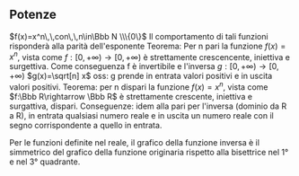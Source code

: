 
## Potenze
$f(x)=x^n\,\,con\,\,n\in\Bbb N \\\{0\}$
Il comportamento di tali funzioni risponderà alla parità dell'esponente
Teorema: Per n pari la funzione $f(x)=x^n$, vista come $f:[0,+\infty)\rightarrow[0,+\infty)$ è strettamente crescencente, iniettiva e surgettiva.
Come conseguenza f è invertibile e l'inversa $g:[0,+\infty)\rightarrow[0,+\infty)$   $g(x)=\sqrt[n] x$
oss: g prende in entrata valori positivi e in uscita valori positivi.
Teorema: per n dispari la funzione $f(x)=x^n$, vista come $f:\Bbb R\rightarrow \Bbb R$ è strettamente crescente, iniettiva e surgattiva, dispari.
Conseguenze: idem alla pari per l'inversa (dominio da R a R), in entrata qualsiasi numero reale e in uscita un numero reale con il segno corrispondente a quello in entrata.

Per le funzioni definite nel reale, il grafico della funzione inversa è il simmetrico del grafico della funzione originaria rispetto alla bisettrice nel 1° e nel 3° quadrante.
